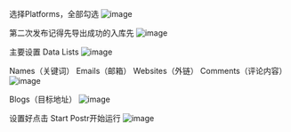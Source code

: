 选择Platforms，全部勾选
![image](https://github.com/user-attachments/assets/ec4c45fb-0813-44c9-b0ff-3291119c2098)

第二次发布记得先导出成功的入库先
![image](https://github.com/user-attachments/assets/3fdbe0c4-cee3-48e5-8dcd-aff85e5d2752)

主要设置 Data Lists
![image](https://github.com/user-attachments/assets/37113bf0-84d3-4fc3-814c-4a432a90e456)

Names（关键词）
Emails（邮箱）
Websites（外链）
Comments（评论内容）
![image](https://github.com/user-attachments/assets/a6845536-c312-44bd-9b8d-c90899c90b4d)

Blogs（目标地址）
![image](https://github.com/user-attachments/assets/deea7b25-6d0a-469d-8f8e-dacec1438022)

设置好点击 Start Postr开始运行
![image](https://github.com/user-attachments/assets/f9865a70-57f5-4f03-b70b-263cc6f971a2)
